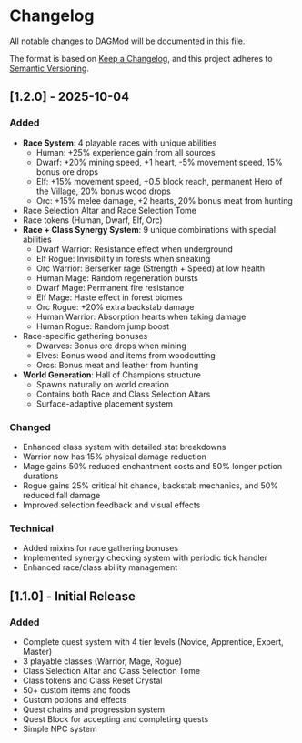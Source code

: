 # Changelog

All notable changes to DAGMod will be documented in this file.

The format is based on [Keep a Changelog](https://keepachangelog.com/en/1.0.0/),
and this project adheres to [Semantic Versioning](https://semver.org/spec/v2.0.0.html).

## [1.2.0] - 2025-10-04

### Added
- **Race System**: 4 playable races with unique abilities
  - Human: +25% experience gain from all sources
  - Dwarf: +20% mining speed, +1 heart, -5% movement speed, 15% bonus ore drops
  - Elf: +15% movement speed, +0.5 block reach, permanent Hero of the Village, 20% bonus wood drops
  - Orc: +15% melee damage, +2 hearts, 20% bonus meat from hunting
- Race Selection Altar and Race Selection Tome
- Race tokens (Human, Dwarf, Elf, Orc)
- **Race + Class Synergy System**: 9 unique combinations with special abilities
  - Dwarf Warrior: Resistance effect when underground
  - Elf Rogue: Invisibility in forests when sneaking
  - Orc Warrior: Berserker rage (Strength + Speed) at low health
  - Human Mage: Random regeneration bursts
  - Dwarf Mage: Permanent fire resistance
  - Elf Mage: Haste effect in forest biomes
  - Orc Rogue: +20% extra backstab damage
  - Human Warrior: Absorption hearts when taking damage
  - Human Rogue: Random jump boost
- Race-specific gathering bonuses
  - Dwarves: Bonus ore drops when mining
  - Elves: Bonus wood and items from woodcutting
  - Orcs: Bonus meat and leather from hunting
- **World Generation**: Hall of Champions structure
  - Spawns naturally on world creation
  - Contains both Race and Class Selection Altars
  - Surface-adaptive placement system

### Changed
- Enhanced class system with detailed stat breakdowns
- Warrior now has 15% physical damage reduction
- Mage gains 50% reduced enchantment costs and 50% longer potion durations
- Rogue gains 25% critical hit chance, backstab mechanics, and 50% reduced fall damage
- Improved selection feedback and visual effects

### Technical
- Added mixins for race gathering bonuses
- Implemented synergy checking system with periodic tick handler
- Enhanced race/class ability management

## [1.1.0] - Initial Release

### Added
- Complete quest system with 4 tier levels (Novice, Apprentice, Expert, Master)
- 3 playable classes (Warrior, Mage, Rogue)
- Class Selection Altar and Class Selection Tome
- Class tokens and Class Reset Crystal
- 50+ custom items and foods
- Custom potions and effects
- Quest chains and progression system
- Quest Block for accepting and completing quests
- Simple NPC system
